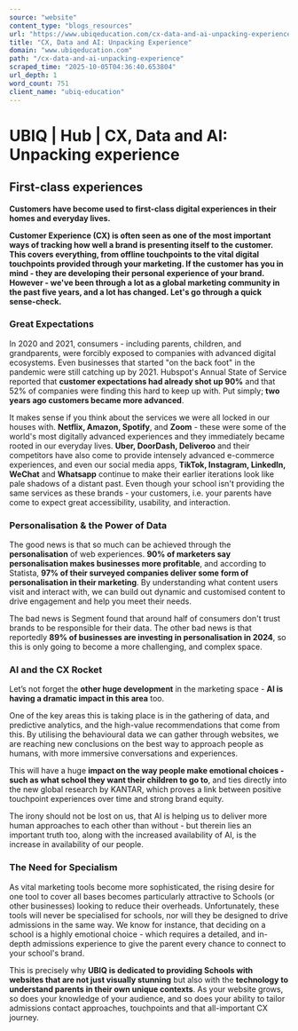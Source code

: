```yaml
---
source: "website"
content_type: "blogs_resources"
url: "https://www.ubiqeducation.com/cx-data-and-ai-unpacking-experience"
title: "CX, Data and AI: Unpacking Experience"
domain: "www.ubiqeducation.com"
path: "/cx-data-and-ai-unpacking-experience"
scraped_time: "2025-10-05T04:36:40.653804"
url_depth: 1
word_count: 751
client_name: "ubiq-education"
---
```


# UBIQ | Hub | CX, Data and AI: Unpacking experience

## First-class experiences

**Customers have become used to first-class digital experiences in their homes and everyday lives.**

**Customer Experience (CX) is often seen as one of the most important ways of tracking how well a brand is presenting itself to the customer. This covers everything, from offline touchpoints to the vital digital touchpoints provided through your marketing. If the customer has you in mind - they are developing their personal experience of your brand. However - we've been through a lot as a global marketing community in the past five years, and a lot has changed. Let's go through a quick sense-check.**

### Great Expectations

In 2020 and 2021, consumers - including parents, children, and grandparents, were forcibly exposed to companies with advanced digital ecosystems. Even businesses that started "on the back foot" in the pandemic were still catching up by 2021. Hubspot's Annual State of Service reported that **customer expectations had already shot up 90%** and that 52% of companies were finding this hard to keep up with. Put simply; **two years ago customers became more advanced**.

It makes sense if you think about the services we were all locked in our houses with. **Netflix, Amazon, Spotify**, and **Zoom** - these were some of the world's most digitally advanced experiences and they immediately became rooted in our everyday lives. **Uber, DoorDash, Deliveroo** and their competitors have also come to provide intensely advanced e-commerce experiences, and even our social media apps, **TikTok, Instagram, LinkedIn, WeChat** and **Whatsapp** continue to make their earlier iterations look like pale shadows of a distant past. Even though your school isn't providing the same services as these brands - your customers, i.e. your parents have come to expect great accessibility, usability, and interaction.

### Personalisation & the Power of Data

The good news is that so much can be achieved through the **personalisation** of web experiences. **90% of marketers say personalisation makes businesses more profitable**, and according to Statista, **97% of their surveyed companies deliver some form of personalisation in their marketing**. By understanding what content users visit and interact with, we can build out dynamic and customised content to drive engagement and help you meet their needs.

The bad news is Segment found that around half of consumers don't trust brands to be responsible for their data. The other bad news is that reportedly **89% of businesses are investing in personalisation in 2024**, so this is only going to become a more challenging, and complex space.

### AI and the CX Rocket

Let’s not forget the **other huge development** in the marketing space - **AI is having a dramatic impact in this area** too.

One of the key areas this is taking place is in the gathering of data, and predictive analytics, and the high-value recommendations that come from this. By utilising the behavioural data we can gather through websites, we are reaching new conclusions on the best way to approach people as humans, with more immersive conversations and experiences.

This will have a huge **impact on the way people make emotional choices - such as what school they want their children to go to**, and ties directly into the new global research by KANTAR, which proves a link between positive touchpoint experiences over time and strong brand equity.

The irony should not be lost on us, that AI is helping us to deliver more human approaches to each other than without - but therein lies an important truth too, along with the increased availability of AI, is the increase in availability of our people.

### The Need for Specialism

As vital marketing tools become more sophisticated, the rising desire for one tool to cover all bases becomes particularly attractive to Schools (or other businesses) looking to reduce their overheads. Unfortunately, these tools will never be specialised for schools, nor will they be designed to drive admissions in the same way. We know for instance, that deciding on a school is a highly emotional choice - which requires a detailed, and in-depth admissions experience to give the parent every chance to connect to your school's brand.

This is precisely why **UBIQ is dedicated to providing Schools with websites that are not just visually stunning** but also with the **technology to understand parents in their own unique contexts**. As your website grows, so does your knowledge of your audience, and so does your ability to tailor admissions contact approaches, touchpoints and that all-important CX journey.
